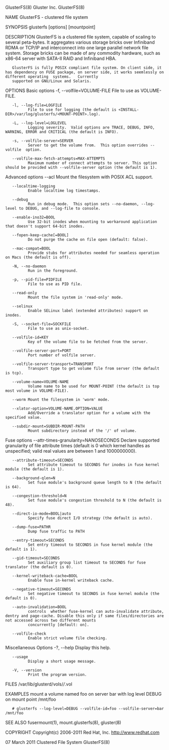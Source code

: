 GlusterFS(8)                                                                           Gluster Inc.                                                                           GlusterFS(8)

NAME
       GlusterFS - clustered file system

SYNOPSIS
       glusterfs [options] [mountpoint]

DESCRIPTION
       GlusterFS  is  a  clustered  file  system, capable of scaling to several peta-bytes.  It aggregates various storage bricks over Infiniband RDMA or TCP/IP and interconnect into one
       large parallel network file system. Storage bricks can be made of any commodity hardware, such as x86-64 server with SATA-II RAID and Infiniband HBA.

       GlusterFS is fully POSIX compliant file system. On client side, it has dependency on FUSE package, on server side, it works seemlessly on different operating  systems.   Currently
       supported on GNU/Linux and Solaris.

OPTIONS
   Basic options
       -f, --volfile=VOLUME-FILE
              File to use as VOLUME-FILE.

       -l, --log-file=LOGFILE
              File to use for logging (the default is <INSTALL-DIR>/var/log/glusterfs/<MOUNT-POINT>.log).

       -L, --log-level=LOGLEVEL
              Logging severity.  Valid options are TRACE, DEBUG, INFO, WARNING, ERROR and CRITICAL (the default is INFO).

       -s, --volfile-server=SERVER
              Server to get the volume from.  This option overrides --volfile  option.

       --volfile-max-fetch-attempts=MAX-ATTEMPTS
              Maximum number of connect attempts to server. This option should be provided with --volfile-server option (the default is 1).

   Advanced options
       --acl  Mount the filesystem with POSIX ACL support.

       --localtime-logging
              Enable localtime log timestamps.

       --debug
              Run in debug mode.  This option sets --no-daemon, --log-level to DEBUG, and --log-file to console.

       --enable-ino32=BOOL
              Use 32-bit inodes when mounting to workaround application that doesn't support 64-bit inodes.

       --fopen-keep-cache[=BOOL]
              Do not purge the cache on file open (default: false).

       --mac-compat=BOOL
              Provide stubs for attributes needed for seamless operation on Macs (the default is off).

       -N, --no-daemon
              Run in the foreground.

       -p, --pid-file=PIDFILE
              File to use as PID file.

       --read-only
              Mount the file system in 'read-only' mode.

       --selinux
              Enable SELinux label (extended attributes) support on inodes.

       -S, --socket-file=SOCKFILE
              File to use as unix-socket.

       --volfile-id=KEY
              Key of the volume file to be fetched from the server.

       --volfile-server-port=PORT
              Port number of volfile server.

       --volfile-server-transport=TRANSPORT
              Transport type to get volume file from server (the default is tcp).

       --volume-name=VOLUME-NAME
              Volume name to be used for MOUNT-POINT (the default is top most volume in VOLUME-FILE).

       --worm Mount the filesystem in 'worm' mode.

       --xlator-option=VOLUME-NAME.OPTION=VALUE
              Add/Override a translator option for a volume with the specified value.

       --subdir-mount=SUBDIR-MOUNT-PATH
              Mount subdirectory instead of the '/' of volume.

   Fuse options
       --attr-times-granularity=NANOSECONDS
              Declare supported granularity of file attribute times (default is 0 which kernel handles as unspecified; valid real values are between 1 and 1000000000).

       --attribute-timeout=SECONDS
              Set attribute timeout to SECONDS for inodes in fuse kernel module (the default is 1).

       --background-qlen=N
              Set fuse module's background queue length to N (the default is 64).

       --congestion-threshold=N
              Set fuse module's congestion threshold to N (the default is 48).

       --direct-io-mode=BOOL|auto
              Specify fuse direct I/O strategy (the default is auto).

       --dump-fuse=PATHR
              Dump fuse traffic to PATH

       --entry-timeout=SECONDS
              Set entry timeout to SECONDS in fuse kernel module (the default is 1).

       --gid-timeout=SECONDS
              Set auxiliary group list timeout to SECONDS for fuse translator (the default is 0).

       --kernel-writeback-cache=BOOL
              Enable fuse in-kernel writeback cache.

       --negative-timeout=SECONDS
              Set negative timeout to SECONDS in fuse kernel module (the default is 0).

       --auto-invalidation=BOOL
              controls  whether fuse-kernel can auto-invalidate attribute, dentry and page-cache. Disable this only if same files/directories are not accessed across two different mounts
              concurrently [default: on].

       --volfile-check
              Enable strict volume file checking.

   Miscellaneous Options
       -?, --help
              Display this help.

       --usage
              Display a short usage message.

       -V, --version
              Print the program version.

FILES
       /var/lib/glusterd/vols/*/*.vol

EXAMPLES
       mount a volume named foo on server bar with log level DEBUG on mount point /mnt/foo

       # glusterfs --log-level=DEBUG --volfile-id=foo --volfile-server=bar /mnt/foo

SEE ALSO
       fusermount(1), mount.glusterfs(8), gluster(8)

COPYRIGHT
       Copyright(c) 2006-2011  Red Hat, Inc.  <http://www.redhat.com>

07 March 2011                                                                      Clustered File System                                                                      GlusterFS(8)
